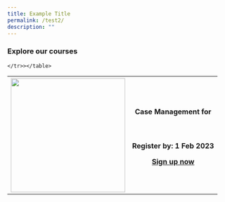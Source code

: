 ```yaml
---
title: Example Title
permalink: /test2/
description: ""
---
```

<h3><b>Explore our courses</b></h3>

<table style="width:100%"> 
	<tr>
	<th><img src="https://d33wubrfki0l68.cloudfront.net/e85eaca82bc23935d8f19586ce6f89f49020d0a2/e0cc2/images/website-grid.png" style="width:260px;height:260px;"></th>  
		<th><h4>Case Management for  </h4><br><p>Register by: 1 Feb 2023</p>
			<p><a href="https://iltms.ssi.gov.sg/registration/#/Course?coursecode=SECH5364">Sign up now</a></p></th>
	
	</tr>></table>